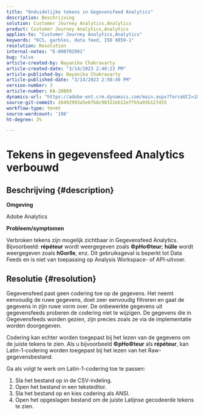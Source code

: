 ```yaml
---
title: "Onduidelijke tekens in Gegevensfeed Analytics"
description: Beschrijving
solution: Customer Journey Analytics,Analytics
product: Customer Journey Analytics,Analytics
applies-to: "Customer Journey Analytics,Analytics"
keywords: "KCS, garbles, data feed, ISO 8859-1"
resolution: Resolution
internal-notes: "E-000702901"
bug: false
article-created-by: Nayanika Chakravarty
article-created-date: "3/14/2023 2:40:23 PM"
article-published-by: Nayanika Chakravarty
article-published-date: "3/14/2023 2:50:49 PM"
version-number: 3
article-number: KA-20869
dynamics-url: "https://adobe-ent.crm.dynamics.com/main.aspx?forceUCI=1&pagetype=entityrecord&etn=knowledgearticle&id=635a4c26-76c2-ed11-83ff-6045bd006a22"
source-git-commit: 26492993a5e6fb8c90322eb12effb5a93b127d15
workflow-type: tm+mt
source-wordcount: '198'
ht-degree: 3%

---
```


# Tekens in gegevensfeed Analytics verbouwd

## Beschrijving {#description}


<b>Omgeving</b>

Adobe Analytics

<b>Probleem/symptomen</b>

Verbroken tekens zijn mogelijk zichtbaar in Gegevensfeed Analytics. Bijvoorbeeld: <b>répéteur</b> wordt weergegeven zoals <b>©pHo©teur</b>; <b>hülle</b> wordt weergegeven zoals <b>hGorlle</b>, enz. Dit gebruiksgeval is beperkt tot Data Feeds en is niet van toepassing op Analysis Workspace- of API-uitvoer.


## Resolutie {#resolution}


Gegevensfeed past geen codering toe op de gegevens. Het neemt eenvoudig de ruwe gegevens, doet zeer eenvoudig filtreren en gaat de gegevens in zijn ruwe vorm over. De onbewerkte gegevens uit gegevensfeeds proberen de codering niet te wijzigen. De gegevens die in Gegevensfeeds worden gezien, zijn precies zoals ze via de implementatie worden doorgegeven.

Codering kan echter worden toegepast bij het lezen van de gegevens om de juiste tekens te zien. Als u bijvoorbeeld <b>©pHo©teur</b> als <b>répéteur</b>, kan Latin-1-codering worden toegepast bij het lezen van het Raw-gegevensbestand.

Ga als volgt te werk om Latin-1-codering toe te passen:

1. Sla het bestand op in de CSV-indeling.
2. Open het bestand in een teksteditor.
3. Sla het bestand op en kies codering als ANSI.
4. Open het opgeslagen bestand om de juiste Latijnse gecodeerde tekens te zien.

